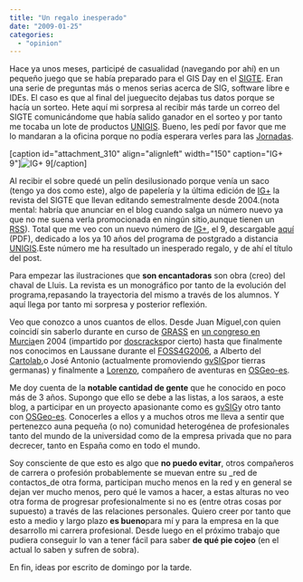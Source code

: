```yaml
---
title: "Un regalo inesperado"
date: "2009-01-25"
categories: 
  - "opinion"
---
```


Hace ya unos meses, participé de casualidad (navegando por ahí) en un pequeño juego que se había preparado para el GIS Day en el [SIGTE](http://www.sigte.udg.es). Eran una serie de preguntas más o menos serias acerca de SIG, software libre e IDEs. El caso es que al final del jueguecito dejabas tus datos porque se hacía un sorteo. Hete aquí mi sorpresa al recibir más tarde un correo del SIGTE comunicándome que había salido ganador en el sorteo y por tanto me tocaba un lote de productos [UNIGIS](http://www.unigis.es). Bueno, les pedí por favor que me lo mandaran a la oficina porque no podía esperara verles para las [Jornadas](http://www.sigte.udg.es/jornadassiglibre/).

\[caption id="attachment\_310" align="alignleft" width="150" caption="IG+ 9"\]![IG+ 9](http://geomaticblog.files.wordpress.com/2009/04/ig9.png?w=150 "Portada del número 9 de IG+ ")\[/caption\]

Al recibir el sobre quedé un pelín desilusionado porque venía un saco (tengo ya dos como este), algo de papelería y la última edición de [IG+](http://www.unigis.es/index.php/?page=61) la revista del SIGTE que llevan editando semestralmente desde 2004.(nota mental: habría que anunciar en el blog cuando salga un número nuevo ya que no me suena verla promocionada en ningún sitio,aunque tienen un [RSS](http://www.unigis.es/uploads/File/revistas/revista.xml)). Total que me veo con un nuevo número de [IG+](http://www.unigis.es/index.php/?page=61), el 9, descargable [aquí](http://www.unigis.es/uploads/File/revistas/revistaGIS_2008.pdf) (PDF), dedicado a los ya 10 años del programa de postgrado a distancia [UNIGIS](http://www.unigis.es).Este número me ha resultado un inesperado regalo, y de ahí el título del post.

Para empezar las ilustraciones que **son encantadoras** son obra (creo) del chaval de Lluis. La revista es un monográfico por tanto de la evolución del programa,repasando la trayectoria del mismo a través de los alumnos. Y aquí llega por tanto mi sorpresa y posterior reflexión.

Veo que conozco a unos cuantos de ellos. Desde Juan Miguel,con quien coincidí sin saberlo durante en curso de [GRASS](http://grass.itc.it) en [un congreso en Murcia](http://www.um.es/congresoMCSIGT/)en 2004 (impartido por [dos](http://webs.um.es/palazon/miwiki/doku.php?id=inicio)[cracks](http://webs.um.es/alonsarp/miwiki/doku.php)por cierto) hasta que finalmente nos conocimos en Laussane durante el [FOSS4G2006](http://www.foss4g2006.org/), a Alberto del [Cartolab](http://cartolab.udc.es/),o José Antonio (actualmente promoviendo [gvSIG](http://gvsig.org)por tierras germanas) y finalmente a [Lorenzo](http://www.ominiverdi.com), compañero de aventuras en [OSGeo-es](http://es.osgeo.org).

Me doy cuenta de la **notable cantidad de gente** que he conocido en poco más de 3 años. Supongo que ello se debe a las listas, a los saraos, a este blog, a participar en un proyecto apasionante como es [gvSIG](http://gvsig.org)y otro tanto con [OSGeo-es](http://es.osgeo.org). Conocerles a ellos y a muchos otros me lleva a sentir que pertenezco auna pequeña (o no) comunidad heterogénea de profesionales tanto del mundo de la universidad como de la empresa privada que no para decrecer, tanto en España como en todo el mundo.

Soy consciente de que esto es algo que **no puedo evitar**, otros compañeros de carrera o profesión probablemente se muevan entre su _red de contactos_de otra forma, participan mucho menos en la red y en general se dejan ver mucho menos, pero qué le vamos a hacer, a estas alturas no veo otra forma de progresar profesionalmente si no es (entre otras cosas por supuesto) a través de las relaciones personales. Quiero creer por tanto que esto a medio y largo plazo **es bueno**para mí y para la empresa en la que desarrollo mi carrera profesional. Desde luego en el próximo trabajo que pudiera conseguir lo van a tener fácil para saber **de qué pie cojeo** (en el actual lo saben y sufren de sobra).

En fin, ideas por escrito de domingo por la tarde.
